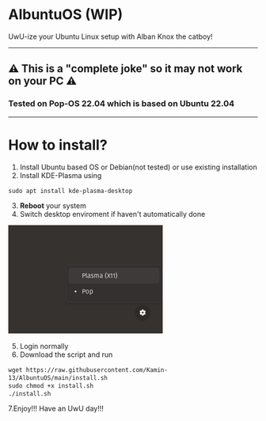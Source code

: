 # AlbuntuOS (WIP)
UwU-ize your Ubuntu Linux setup with Alban Knox the catboy!

---

## ⚠️ This is a "complete joke" so it may not work on your PC ⚠️
### Tested on **Pop-OS 22.04** which is based on **Ubuntu 22.04**

---

# How to install?
1. Install Ubuntu based OS or Debian(not tested) or use existing installation
2. Install KDE-Plasma using
```
sudo apt install kde-plasma-desktop
```
3. **Reboot** your system
4. Switch desktop enviroment if haven't automatically done

![Screenshot of switching desktop enviroment](/rm_assets/DESwitch.png)

5. Login normally
6. Download the script and run
```
wget https://raw.githubusercontent.com/Kamin-13/AlbuntuOS/main/install.sh
sudo chmod +x install.sh
./install.sh
```
7.Enjoy!!! Have an UwU day!!!
